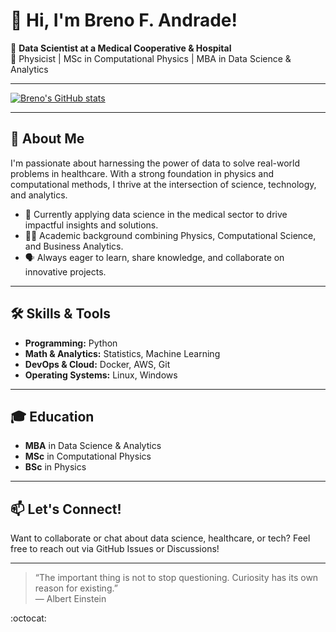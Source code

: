 # 👋 Hi, I'm Breno F. Andrade!

🎯 **Data Scientist at a Medical Cooperative & Hospital**  
🔬 Physicist | MSc in Computational Physics | MBA in Data Science & Analytics

---


[![Breno's GitHub stats](https://github-readme-stats.vercel.app/api?username=brenofandrade)](https://github.com/anuraghazra/github-readme-stats)


---

## 🚀 About Me

I'm passionate about harnessing the power of data to solve real-world problems in healthcare. With a strong foundation in physics and computational methods, I thrive at the intersection of science, technology, and analytics.

- 🏥 Currently applying data science in the medical sector to drive impactful insights and solutions.
- 🧑‍🔬 Academic background combining Physics, Computational Science, and Business Analytics.
- 🗣️ Always eager to learn, share knowledge, and collaborate on innovative projects.

---

## 🛠️ Skills & Tools

- **Programming:** Python
- **Math & Analytics:** Statistics, Machine Learning
- **DevOps & Cloud:** Docker, AWS, Git
- **Operating Systems:** Linux, Windows

---

## 🎓 Education

- **MBA** in Data Science & Analytics
- **MSc** in Computational Physics
- **BSc** in Physics

---

## 📫 Let's Connect!

Want to collaborate or chat about data science, healthcare, or tech? Feel free to reach out via GitHub Issues or Discussions!

---

> “The important thing is not to stop questioning. Curiosity has its own reason for existing.”  
> — Albert Einstein


:octocat:



<!--
**brenofandrade/brenofandrade** is a ✨ _special_ ✨ repository because its `README.md` (this file) appears on your GitHub profile.

Here are some ideas to get you started:

- 🔭 I’m currently working on ...
- 🌱 I’m currently learning ...
- 👯 I’m looking to collaborate on ...
- 🤔 I’m looking for help with ...
- 💬 Ask me about ...
- 📫 How to reach me: ...
- 😄 Pronouns: ...
- ⚡ Fun fact: ...

### Hi there 👋 

### Please, be welcome to my GitHub


-->
